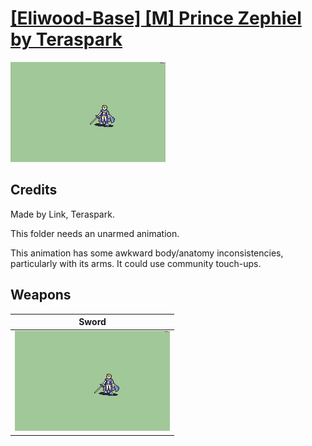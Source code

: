 # [\[Eliwood-Base\] \[M\] Prince Zephiel by Teraspark](./)

<img src="./1.%20Sword/Sword_000.png" alt="[Eliwood-Base] [M] Prince Zephiel by Teraspark standing" />

## Credits

Made by Link, Teraspark.

This folder needs an unarmed animation.

This animation has some awkward body/anatomy inconsistencies, particularly with its arms. It could use community touch-ups.

## Weapons


|Sword |
|  :---: |
| <img alt="Sword animation" src="./1.%20Sword/Sword.gif" /> |
